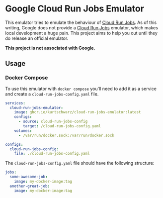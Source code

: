 # Google Cloud Run Jobs Emulator

This emulator tries to emulate the behaviour of [Cloud Run Jobs](https://cloud.google.com/run/docs/create-jobs). As of this writing, Google does not provide a [Cloud Run Jobs](https://cloud.google.com/run/docs/create-jobs) emulator, which makes local development a huge pain. This project aims to help you out until they do release an official emulator.

**This project is not associated with Google.**

## Usage

### Docker Compose

To use this emulator with `docker compose` you'll need to add it as a service and create a `cloud-run-jobs-config.yaml` file.

```yaml
services:
  cloud-run-jobs-emulator:
    image: ghcr.io/kurtschwarz/cloud-run-jobs-emulator:latest
    configs:
      - source: cloud-run-jobs-config
        target: /cloud-run-jobs-config.yaml
    volumes:
      - /var/run/docker.sock:/var/run/docker.sock

configs:
  cloud-run-jobs-config:
    file: ./cloud-run-jobs-config.yaml
```

The `cloud-run-jobs-config.yaml` file should have the following structure:

```yaml
jobs:
  some-awesome-job:
    image: my-docker-image:tag
  another-great-job:
    image: my-docker-image:tag
```

